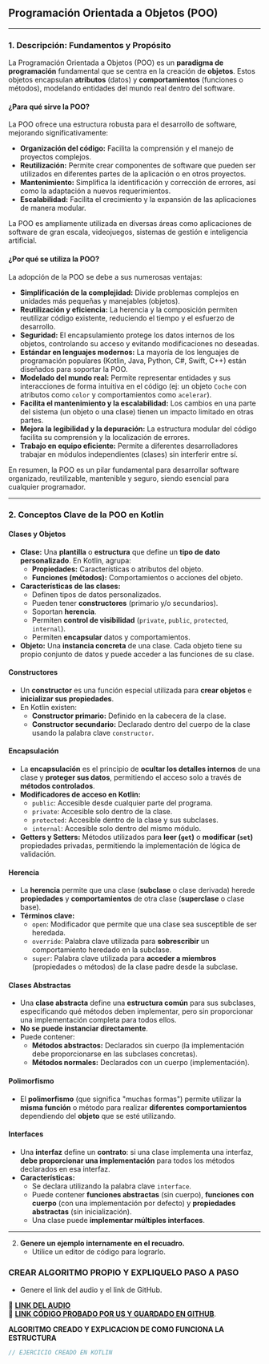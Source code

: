 ## Programación Orientada a Objetos (POO)

---

### 1. Descripción: Fundamentos y Propósito

La Programación Orientada a Objetos (POO) es un **paradigma de programación** fundamental que se centra en la creación de **objetos**. Estos objetos encapsulan **atributos** (datos) y **comportamientos** (funciones o métodos), modelando entidades del mundo real dentro del software.

#### ¿Para qué sirve la POO?

La POO ofrece una estructura robusta para el desarrollo de software, mejorando significativamente:

* **Organización del código:** Facilita la comprensión y el manejo de proyectos complejos.
* **Reutilización:** Permite crear componentes de software que pueden ser utilizados en diferentes partes de la aplicación o en otros proyectos.
* **Mantenimiento:** Simplifica la identificación y corrección de errores, así como la adaptación a nuevos requerimientos.
* **Escalabilidad:** Facilita el crecimiento y la expansión de las aplicaciones de manera modular.

La POO es ampliamente utilizada en diversas áreas como aplicaciones de software de gran escala, videojuegos, sistemas de gestión e inteligencia artificial.

#### ¿Por qué se utiliza la POO?

La adopción de la POO se debe a sus numerosas ventajas:

* **Simplificación de la complejidad:** Divide problemas complejos en unidades más pequeñas y manejables (objetos).
* **Reutilización y eficiencia:** La herencia y la composición permiten reutilizar código existente, reduciendo el tiempo y el esfuerzo de desarrollo.
* **Seguridad:** El encapsulamiento protege los datos internos de los objetos, controlando su acceso y evitando modificaciones no deseadas.
* **Estándar en lenguajes modernos:** La mayoría de los lenguajes de programación populares (Kotlin, Java, Python, C#, Swift, C++) están diseñados para soportar la POO.
* **Modelado del mundo real:** Permite representar entidades y sus interacciones de forma intuitiva en el código (ej: un objeto `Coche` con atributos como `color` y comportamientos como `acelerar`).
* **Facilita el mantenimiento y la escalabilidad:** Los cambios en una parte del sistema (un objeto o una clase) tienen un impacto limitado en otras partes.
* **Mejora la legibilidad y la depuración:** La estructura modular del código facilita su comprensión y la localización de errores.
* **Trabajo en equipo eficiente:** Permite a diferentes desarrolladores trabajar en módulos independientes (clases) sin interferir entre sí.

En resumen, la POO es un pilar fundamental para desarrollar software organizado, reutilizable, mantenible y seguro, siendo esencial para cualquier programador.

---

### 2. Conceptos Clave de la POO en Kotlin

#### Clases y Objetos

* **Clase:** Una **plantilla** o **estructura** que define un **tipo de dato personalizado**. En Kotlin, agrupa:
    * **Propiedades:** Características o atributos del objeto.
    * **Funciones (métodos):** Comportamientos o acciones del objeto.
* **Características de las clases:**
    * Definen tipos de datos personalizados.
    * Pueden tener **constructores** (primario y/o secundarios).
    * Soportan **herencia**.
    * Permiten **control de visibilidad** (`private`, `public`, `protected`, `internal`).
    * Permiten **encapsular** datos y comportamientos.
* **Objeto:** Una **instancia concreta** de una clase. Cada objeto tiene su propio conjunto de datos y puede acceder a las funciones de su clase.

#### Constructores

* Un **constructor** es una función especial utilizada para **crear objetos** e **inicializar sus propiedades**.
* En Kotlin existen:
    * **Constructor primario:** Definido en la cabecera de la clase.
    * **Constructor secundario:** Declarado dentro del cuerpo de la clase usando la palabra clave `constructor`.

#### Encapsulación

* La **encapsulación** es el principio de **ocultar los detalles internos** de una clase y **proteger sus datos**, permitiendo el acceso solo a través de **métodos controlados**.
* **Modificadores de acceso en Kotlin:**
    * `public`: Accesible desde cualquier parte del programa.
    * `private`: Accesible solo dentro de la clase.
    * `protected`: Accesible dentro de la clase y sus subclases.
    * `internal`: Accesible solo dentro del mismo módulo.
* **Getters y Setters:** Métodos utilizados para **leer (`get`)** o **modificar (`set`)** propiedades privadas, permitiendo la implementación de lógica de validación.

#### Herencia

* La **herencia** permite que una clase (**subclase** o clase derivada) herede **propiedades** y **comportamientos** de otra clase (**superclase** o clase base).
* **Términos clave:**
    * `open`: Modificador que permite que una clase sea susceptible de ser heredada.
    * `override`: Palabra clave utilizada para **sobrescribir** un comportamiento heredado en la subclase.
    * `super`: Palabra clave utilizada para **acceder a miembros** (propiedades o métodos) de la clase padre desde la subclase.

#### Clases Abstractas

* Una **clase abstracta** define una **estructura común** para sus subclases, especificando qué métodos deben implementar, pero sin proporcionar una implementación completa para todos ellos.
* **No se puede instanciar directamente**.
* Puede contener:
    * **Métodos abstractos:** Declarados sin cuerpo (la implementación debe proporcionarse en las subclases concretas).
    * **Métodos normales:** Declarados con un cuerpo (implementación).

#### Polimorfismo

* El **polimorfismo** (que significa "muchas formas") permite utilizar la **misma función** o método para realizar **diferentes comportamientos** dependiendo del **objeto** que se esté utilizando.

#### Interfaces

* Una **interfaz** define un **contrato**: si una clase implementa una interfaz, **debe proporcionar una implementación** para todos los métodos declarados en esa interfaz.
* **Características:**
    * Se declara utilizando la palabra clave `interface`.
    * Puede contener **funciones abstractas** (sin cuerpo), **funciones con cuerpo** (con una implementación por defecto) y **propiedades abstractas** (sin inicialización).
    * Una clase puede **implementar múltiples interfaces**.

---
   
2. **Genere un ejemplo internamente en el recuadro.**
   - Utilice un editor de código para lograrlo.


### CREAR ALGORITMO PROPIO Y EXPLIQUELO PASO A PASO 
- Genere el link del audio y el link de GitHub.  

🔗 **[LINK DEL AUDIO]()**  
🔗 **[LINK CÓDIGO PROBADO POR US Y GUARDADO EN GITHUB]()**.

**ALGORITMO CREADO Y EXPLICACION DE COMO FUNCIONA LA ESTRUCTURA**
```kotlin
// EJERCICIO CREADO EN KOTLIN

```
